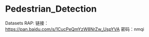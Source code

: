 # Pedestrian_Detection

Datasets
	RAP: 链接：https://pan.baidu.com/s/1CucPeQmYzW8NrZw_UspYVA 密码：nmqi
	
